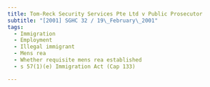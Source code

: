 ```yaml
---
title: Tom-Reck Security Services Pte Ltd v Public Prosecutor 
subtitle: "[2001] SGHC 32 / 19\_February\_2001"
tags:
  - Immigration
  - Employment
  - Illegal immigrant
  - Mens rea
  - Whether requisite mens rea established
  - s 57(1)(e) Immigration Act (Cap 133)

---
```


